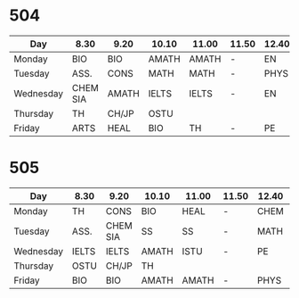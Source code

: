 # 504
| Day | 8.30 | 9.20 | 10.10 | 11.00 | 11.50 | 12.40 | 13.30 | 14.20 | 15.10 | 16.00 |
| --- | --- | --- | --- | --- | --- | --- | --- | --- | --- | --- |
| Monday | BIO | BIO | AMATH | AMATH | - | EN | EN | CHEM | CHEM |
| Tuesday | ASS. | CONS | MATH | MATH | - | PHYS | PHYS | SS | SS |
| Wednesday | CHEM SIA | AMATH | IELTS | IELTS | - | EN | CHEM | ISTU | 
| Thursday |  TH | CH/JP | OSTU |
| Friday | ARTS | HEAL | BIO | TH | - | PE | MATH | PHYS | PHYS |
# 505
| Day | 8.30 | 9.20 | 10.10 | 11.00 | 11.50 | 12.40 | 13.30 | 14.20 | 15.10 | 16.00 |
| --- | --- | --- | --- | --- | --- | --- | --- | --- | --- | --- |
| Monday | TH | CONS | BIO | HEAL | - | CHEM | CHEM | EN | ARTS|
| Tuesday | ASS. | CHEM SIA | SS | SS | - | MATH | MATH | PHYS | PHYS |
| Wednesday | IELTS | IELTS | AMATH | ISTU | - | PE | EN | EN | CHEM |
| Thursday | OSTU | CH/JP | TH |
| Friday | BIO | BIO | AMATH | AMATH | - | PHYS | PHYS | MATH |
